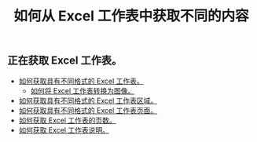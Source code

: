 ﻿---
title: 如何从 Excel 工作表中获取不同的内容
second_title: Aspose.Cells Cloud Documen
linktitle: 葛
type: docs
url: /zh/worksheets/get/
keywords: How to get different content from an Excel worksheet
description: Aspose.Cells Cloud REST API 支持从 Excel 工作表获取不同内容。SDK 支持多种开发语言。其中包括 Android、C#、Go、Java、NodeJS、Perl、PHP、Python、Ruby 和 swift
weight: 20
kwords: Excel、Office 云、REST API、电子表格、PDF、CSV、Json、Markdwon、如何从 Excel 工作表中获取不同内容
---
## 正在获取 Excel 工作表。

- [如何获取具有不同格式的 Excel 工作表。](/cells/zh/worksheets/get-worksheet/) 
    - [如何将 Excel 工作表转换为图像。](/cells/zh/worksheets/to-image/)
- [如何获取具有不同格式的 Excel 工作表区域。](/cells/zh/worksheets/area-to-different-formats/)
- [如何获取具有不同格式的 Excel 工作表页面。](/cells/zh/get-worksheet-for-page-index/) 
- [如何获取 Excel 工作表的页数。](/cells/zh/worksheets/page-count/) 
- [如何获取 Excel 工作表说明。](/cells/zh/worksheets/get-all/) 


